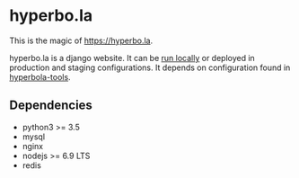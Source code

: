# hyperbo.la

This is the magic of https://hyperbo.la.

hyperbo.la is a django website. It can be [run locally](LOCAL-DEVELOPMENT.md)
or deployed in production and staging configurations. It depends on configuration
found in [hyperbola-tools](https://github.com/lopopolo/hyperbola-tools).

## Dependencies

* python3 >= 3.5
* mysql
* nginx
* nodejs >= 6.9 LTS
* redis
